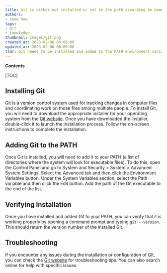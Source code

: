```yaml
---
title: Git is either not installed or not in the path according to bower
authors:
- know_how
tags:
- git
- knowledge
thumbnail: images/git.png
created_at: 2023-02-06 00:00:00
updated_at: 2023-02-06 00:00:00
tldr: Git needs to be installed and added to the PATH environment variable in order to be used with Bower.
---
```


**Contents**

[TOC]

## Installing Git

Git is a version control system used for tracking changes in computer files and coordinating work on those files among multiple people. To install Git, you will need to download the appropriate installer for your operating system from the [Git website](https://git-scm.com/downloads). Once you have downloaded the installer, double-click it to launch the installation process. Follow the on-screen instructions to complete the installation.

## Adding Git to the PATH

Once Git is installed, you will need to add it to your PATH (a list of directories where the system will look for executable files). To do this, open the Control Panel and go to System and Security > System > Advanced System Settings. Select the Advanced tab and then click the Environment Variables button. Under the System Variables section, select the Path variable and then click the Edit button. Add the path of the Git executable to the end of the list.

## Verifying Installation

Once you have installed and added Git to your PATH, you can verify that it is working properly by opening a command prompt and typing `git --version`. This should return the version number of the installed Git.

## Troubleshooting

If you encounter any issues during the installation or configuration of Git, you can check the [Git website](https://git-scm.com/downloads) for troubleshooting tips. You can also search online for help with specific issues.
